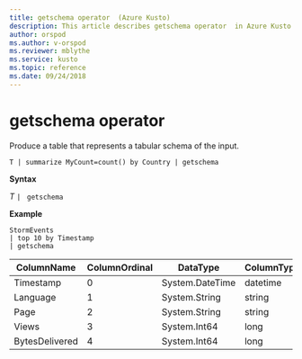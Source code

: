 ```yaml
---
title: getschema operator  (Azure Kusto)
description: This article describes getschema operator  in Azure Kusto.
author: orspod
ms.author: v-orspod
ms.reviewer: mblythe
ms.service: kusto
ms.topic: reference
ms.date: 09/24/2018
---
```

# getschema operator 

Produce a table that represents a tabular schema of the input.

    T | summarize MyCount=count() by Country | getschema 

**Syntax**

*T* `| ` `getschema`

**Example**

```kusto
StormEvents
| top 10 by Timestamp
| getschema
```

|ColumnName|ColumnOrdinal|DataType|ColumnType|
|---|---|---|---|
|Timestamp|0|System.DateTime|datetime|
|Language|1|System.String|string|
|Page|2|System.String|string|
|Views|3|System.Int64|long
|BytesDelivered|4|System.Int64|long
